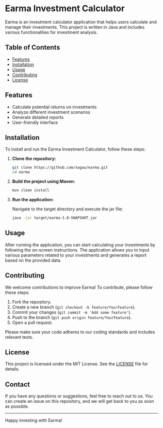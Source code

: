 # Earma Investment Calculator

Earma is an investment calculator application that helps users calculate and manage their investments. This project is written in Java and includes various functionalities for investment analysis.

## Table of Contents
- [Features](#features)
- [Installation](#installation)
- [Usage](#usage)
- [Contributing](#contributing)
- [License](#license)

## Features

- Calculate potential returns on investments
- Analyze different investment scenarios
- Generate detailed reports
- User-friendly interface

## Installation

To install and run the Earma Investment Calculator, follow these steps:

1. **Clone the repository:**

   ```sh
   git clone https://github.com/xagau/earma.git
   cd earma
   ```

2. **Build the project using Maven:**

   ```sh
   mvn clean install
   ```

3. **Run the application:**

   Navigate to the target directory and execute the jar file:

   ```sh
   java -jar target/earma-1.0-SNAPSHOT.jar
   ```

## Usage

After running the application, you can start calculating your investments by following the on-screen instructions. The application allows you to input various parameters related to your investments and generates a report based on the provided data.

## Contributing

We welcome contributions to improve Earma! To contribute, please follow these steps:

1. Fork the repository.
2. Create a new branch (```git checkout -b feature/YourFeature```).
3. Commit your changes (```git commit -m 'Add some feature'```).
4. Push to the branch (```git push origin feature/YourFeature```).
5. Open a pull request.

Please make sure your code adheres to our coding standards and includes relevant tests.

## License

This project is licensed under the MIT License. See the [LICENSE](LICENSE) file for details.

## Contact

If you have any questions or suggestions, feel free to reach out to us. You can create an issue on this repository, and we will get back to you as soon as possible.

---

Happy investing with Earma!
```

